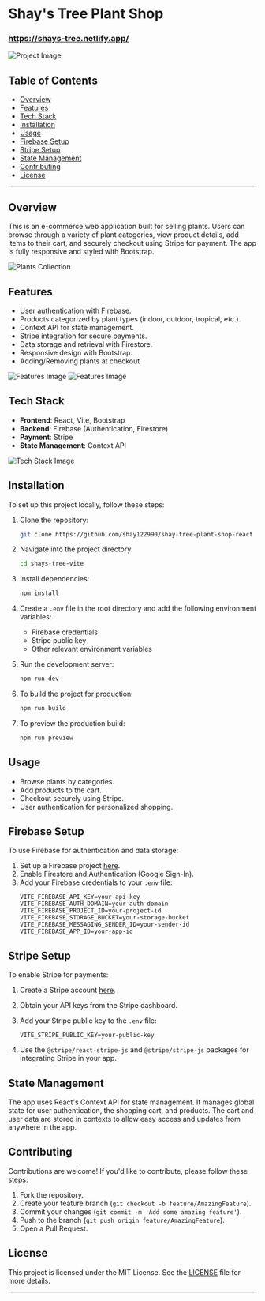 # Shay's Tree Plant Shop

### https://shays-tree.netlify.app/

![Project Image](./public//shays-tree-readme.jpg)

## Table of Contents

- [Overview](#overview)
- [Features](#features)
- [Tech Stack](#tech-stack)
- [Installation](#installation)
- [Usage](#usage)
- [Firebase Setup](#firebase-setup)
- [Stripe Setup](#stripe-setup)
- [State Management](#state-management)
- [Contributing](#contributing)
- [License](#license)

---

## Overview

This is an e-commerce web application built for selling plants. Users can browse through a variety of plant categories, view product details, add items to their cart, and securely checkout using Stripe for payment. The app is fully responsive and styled with Bootstrap.

![Plants Collection](./public/plants-readme.jpg)

## Features

- User authentication with Firebase.
- Products categorized by plant types (indoor, outdoor, tropical, etc.).
- Context API for state management.
- Stripe integration for secure payments.
- Data storage and retrieval with Firestore.
- Responsive design with Bootstrap.
- Adding/Removing plants at checkout

![Features Image](./public/auth-readme.jpg)
![Features Image](./public/auth-success-readme.jpg)

## Tech Stack

- **Frontend**: React, Vite, Bootstrap
- **Backend**: Firebase (Authentication, Firestore)
- **Payment**: Stripe
- **State Management**: Context API

![Tech Stack Image](./public/checkout-page-readme.jpg)

## Installation

To set up this project locally, follow these steps:

1. Clone the repository:

   ```bash
   git clone https://github.com/shay122990/shay-tree-plant-shop-react
   ```

2. Navigate into the project directory:

   ```bash
   cd shays-tree-vite
   ```

3. Install dependencies:

   ```bash
   npm install
   ```

4. Create a `.env` file in the root directory and add the following environment variables:

   - Firebase credentials
   - Stripe public key
   - Other relevant environment variables

5. Run the development server:

   ```bash
   npm run dev
   ```

6. To build the project for production:

   ```bash
   npm run build
   ```

7. To preview the production build:
   ```bash
   npm run preview
   ```

<!-- ![Installation Image]() -->

## Usage

- Browse plants by categories.
- Add products to the cart.
- Checkout securely using Stripe.
- User authentication for personalized shopping.

<!-- ![Usage Image]() -->

## Firebase Setup

To use Firebase for authentication and data storage:

1. Set up a Firebase project [here](https://console.firebase.google.com/).
2. Enable Firestore and Authentication (Google Sign-In).
3. Add your Firebase credentials to your `.env` file:
   ```env
   VITE_FIREBASE_API_KEY=your-api-key
   VITE_FIREBASE_AUTH_DOMAIN=your-auth-domain
   VITE_FIREBASE_PROJECT_ID=your-project-id
   VITE_FIREBASE_STORAGE_BUCKET=your-storage-bucket
   VITE_FIREBASE_MESSAGING_SENDER_ID=your-sender-id
   VITE_FIREBASE_APP_ID=your-app-id
   ```

<!-- ![Firebase Setup Image]() -->

## Stripe Setup

To enable Stripe for payments:

1. Create a Stripe account [here](https://stripe.com/).
2. Obtain your API keys from the Stripe dashboard.
3. Add your Stripe public key to the `.env` file:

   ```env
   VITE_STRIPE_PUBLIC_KEY=your-public-key
   ```

4. Use the `@stripe/react-stripe-js` and `@stripe/stripe-js` packages for integrating Stripe in your app.

<!-- ![Stripe Setup Image]() -->

## State Management

The app uses React's Context API for state management. It manages global state for user authentication, the shopping cart, and products. The cart and user data are stored in contexts to allow easy access and updates from anywhere in the app.

## Contributing

Contributions are welcome! If you'd like to contribute, please follow these steps:

1. Fork the repository.
2. Create your feature branch (`git checkout -b feature/AmazingFeature`).
3. Commit your changes (`git commit -m 'Add some amazing feature'`).
4. Push to the branch (`git push origin feature/AmazingFeature`).
5. Open a Pull Request.

## License

This project is licensed under the MIT License. See the [LICENSE](LICENSE) file for more details.

---
